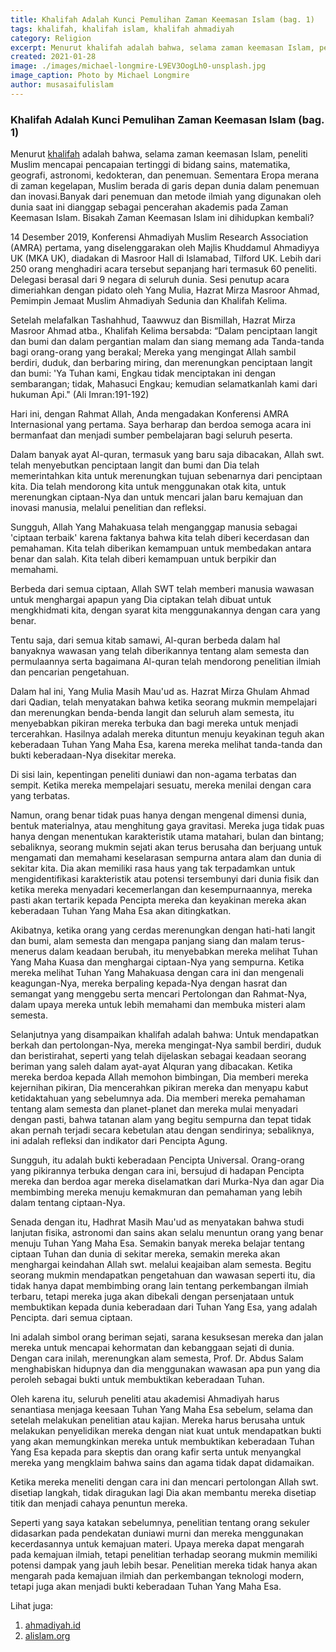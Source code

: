 ```yaml
---
title: Khalifah Adalah Kunci Pemulihan Zaman Keemasan Islam (bag. 1)
tags: khalifah, khalifah islam, khalifah ahmadiyah
category: Religion
excerpt: Menurut khalifah adalah bahwa, selama zaman keemasan Islam, peneliti Muslim mencapai pencapaian tertinggi di bidang sains, matematika, geografi, astronomi, kedokteran, dan penemuan. Sementara Eropa merana di zaman kegelapan, Muslim berada di garis depan dunia dalam penemuan dan inovasi.
created: 2021-01-28
image: ./images/michael-longmire-L9EV3OogLh0-unsplash.jpg
image_caption: Photo by Michael Longmire
author: musasaifulislam
---
```


### Khalifah Adalah Kunci Pemulihan Zaman Keemasan Islam (bag. 1)
Menurut [khalifah](/post/khalifah) adalah bahwa, selama zaman keemasan Islam, peneliti Muslim mencapai pencapaian tertinggi di bidang sains, matematika, geografi, astronomi, kedokteran, dan penemuan. Sementara Eropa merana di zaman kegelapan, Muslim berada di garis depan dunia dalam penemuan dan inovasi.Banyak dari penemuan dan metode ilmiah yang digunakan oleh dunia saat ini dianggap sebagai pencerahan akademis pada Zaman Keemasan Islam. Bisakah Zaman Keemasan Islam ini dihidupkan kembali?

14 Desember 2019, Konferensi Ahmadiyah Muslim Research Association (AMRA) pertama, yang diselenggarakan oleh Majlis Khuddamul Ahmadiyya UK (MKA UK), diadakan di Masroor Hall di Islamabad, Tilford UK. Lebih dari 250 orang menghadiri acara tersebut sepanjang hari termasuk 60 peneliti. Delegasi berasal dari 9 negara di seluruh dunia. Sesi penutup acara dimeriahkan dengan pidato oleh Yang Mulia, Hazrat Mirza Masroor Ahmad, Pemimpin Jemaat Muslim Ahmadiyah Sedunia dan Khalifah Kelima.

Setelah melafalkan Tashahhud, Taawwuz dan Bismillah, Hazrat Mirza Masroor Ahmad atba., Khalifah Kelima bersabda:
“Dalam penciptaan langit dan bumi dan dalam pergantian malam dan siang memang ada Tanda-tanda bagi orang-orang yang berakal; Mereka yang mengingat Allah sambil berdiri, duduk, dan berbaring miring, dan merenungkan penciptaan langit dan bumi: 'Ya Tuhan kami, Engkau tidak menciptakan ini dengan sembarangan; tidak, Mahasuci Engkau; kemudian selamatkanlah kami dari hukuman Api." (Ali Imran:191-192)

Hari ini, dengan Rahmat Allah, Anda mengadakan Konferensi AMRA Internasional yang pertama. Saya berharap dan berdoa semoga acara ini bermanfaat dan menjadi sumber pembelajaran bagi seluruh peserta.

Dalam banyak ayat Al-quran, termasuk yang baru saja dibacakan, Allah swt. telah menyebutkan penciptaan langit dan bumi dan Dia telah memerintahkan kita untuk merenungkan tujuan sebenarnya dari penciptaan kita. Dia telah mendorong kita untuk menggunakan otak kita, untuk merenungkan ciptaan-Nya dan untuk mencari jalan baru kemajuan dan inovasi manusia, melalui penelitian dan refleksi.

Sungguh, Allah Yang Mahakuasa telah menganggap manusia sebagai 'ciptaan terbaik' karena faktanya bahwa kita telah diberi kecerdasan dan pemahaman. Kita telah diberikan kemampuan untuk membedakan antara benar dan salah. Kita telah diberi kemampuan untuk berpikir dan memahami.

Berbeda dari semua ciptaan, Allah SWT telah memberi manusia wawasan untuk menghargai apapun yang Dia ciptakan telah dibuat untuk mengkhidmati kita, dengan syarat kita menggunakannya dengan cara yang benar.

Tentu saja, dari semua kitab samawi, Al-quran berbeda dalam hal banyaknya wawasan yang telah diberikannya tentang alam semesta dan permulaannya serta bagaimana Al-quran telah mendorong penelitian ilmiah dan pencarian pengetahuan.

Dalam hal ini, Yang Mulia Masih Mau'ud as. Hazrat Mirza Ghulam Ahmad dari Qadian, telah menyatakan bahwa ketika seorang mukmin mempelajari dan merenungkan benda-benda langit dan seluruh alam semesta, itu menyebabkan pikiran mereka terbuka dan bagi mereka untuk menjadi tercerahkan. Hasilnya adalah mereka dituntun menuju keyakinan teguh akan keberadaan Tuhan Yang Maha Esa, karena mereka melihat tanda-tanda dan bukti keberadaan-Nya disekitar mereka.

Di sisi lain, kepentingan peneliti duniawi dan non-agama terbatas dan sempit. Ketika mereka mempelajari sesuatu, mereka menilai dengan cara yang terbatas.

Namun, orang benar tidak puas hanya dengan mengenal dimensi dunia, bentuk materialnya, atau menghitung gaya gravitasi. Mereka juga tidak puas hanya dengan menentukan karakteristik utama matahari, bulan dan bintang; sebaliknya, seorang mukmin sejati akan terus berusaha dan berjuang untuk mengamati dan memahami keselarasan sempurna antara alam dan dunia di sekitar kita. Dia akan memiliki rasa haus yang tak terpadamkan untuk mengidentifikasi karakteristik atau potensi tersembunyi dari dunia fisik dan ketika mereka menyadari kecemerlangan dan kesempurnaannya, mereka pasti akan tertarik kepada Pencipta mereka dan keyakinan mereka akan keberadaan Tuhan Yang Maha Esa akan ditingkatkan.

Akibatnya, ketika orang yang cerdas merenungkan dengan hati-hati langit dan bumi, alam semesta dan mengapa panjang siang dan malam terus-menerus dalam keadaan berubah, itu menyebabkan mereka melihat Tuhan Yang Maha Kuasa dan menghargai ciptaan-Nya yang sempurna. Ketika mereka melihat Tuhan Yang Mahakuasa dengan cara ini dan mengenali keagungan-Nya, mereka berpaling kepada-Nya dengan hasrat dan semangat yang menggebu serta mencari Pertolongan dan Rahmat-Nya, dalam upaya mereka untuk lebih memahami dan membuka misteri alam semesta.

Selanjutnya yang disampaikan khalifah adalah bahwa:
Untuk mendapatkan berkah dan pertolongan-Nya, mereka mengingat-Nya sambil berdiri, duduk dan beristirahat, seperti yang telah dijelaskan sebagai keadaan seorang beriman yang saleh dalam ayat-ayat Alquran yang dibacakan. Ketika mereka berdoa kepada Allah memohon bimbingan, Dia memberi mereka kejernihan pikiran, Dia mencerahkan pikiran mereka dan menyapu kabut ketidaktahuan yang sebelumnya ada. Dia memberi mereka pemahaman tentang alam semesta dan planet-planet dan mereka mulai menyadari dengan pasti, bahwa tatanan alam yang begitu sempurna dan tepat tidak akan pernah terjadi secara kebetulan atau dengan sendirinya; sebaliknya, ini adalah refleksi dan indikator dari Pencipta Agung.

Sungguh, itu adalah bukti keberadaan Pencipta Universal. Orang-orang yang pikirannya terbuka dengan cara ini, bersujud di hadapan Pencipta mereka dan berdoa agar mereka diselamatkan dari Murka-Nya dan agar Dia membimbing mereka menuju kemakmuran dan pemahaman yang lebih dalam tentang ciptaan-Nya.

Senada dengan itu, Hadhrat Masih Mau'ud as menyatakan bahwa studi lanjutan fisika, astronomi dan sains akan selalu menuntun orang yang benar menuju Tuhan Yang Maha Esa. Semakin banyak mereka belajar tentang ciptaan Tuhan dan dunia di sekitar mereka, semakin mereka akan menghargai keindahan Allah swt. melalui keajaiban alam semesta. Begitu seorang mukmin mendapatkan pengetahuan dan wawasan seperti itu, dia tidak hanya dapat membimbing orang lain tentang perkembangan ilmiah terbaru, tetapi mereka juga akan dibekali dengan persenjataan untuk membuktikan kepada dunia keberadaan dari Tuhan Yang Esa, yang adalah Pencipta. dari semua ciptaan.

Ini adalah simbol orang beriman sejati, sarana kesuksesan mereka dan jalan mereka untuk mencapai kehormatan dan kebanggaan sejati di dunia. Dengan cara inilah, merenungkan alam semesta, Prof. Dr. Abdus Salam menghabiskan hidupnya dan dia menggunakan wawasan apa pun yang dia peroleh sebagai bukti untuk membuktikan keberadaan Tuhan.

Oleh karena itu, seluruh peneliti atau akademisi Ahmadiyah harus senantiasa menjaga keesaan Tuhan Yang Maha Esa sebelum, selama dan setelah melakukan penelitian atau kajian. Mereka harus berusaha untuk melakukan penyelidikan mereka dengan niat kuat untuk mendapatkan bukti yang akan memungkinkan mereka untuk membuktikan keberadaan Tuhan Yang Esa kepada para skeptis dan orang kafir serta untuk menyangkal mereka yang mengklaim bahwa sains dan agama tidak dapat didamaikan.

Ketika mereka meneliti dengan cara ini dan mencari pertolongan Allah swt. disetiap langkah, tidak diragukan lagi Dia akan membantu mereka disetiap titik dan menjadi cahaya penuntun mereka.

Seperti yang saya katakan sebelumnya, penelitian tentang orang sekuler didasarkan pada pendekatan duniawi murni dan mereka menggunakan kecerdasannya untuk kemajuan materi. Upaya mereka dapat mengarah pada kemajuan ilmiah, tetapi penelitian terhadap seorang mukmin memiliki potensi dampak yang jauh lebih besar. Penelitian mereka tidak hanya akan mengarah pada kemajuan ilmiah dan perkembangan teknologi modern, tetapi juga akan menjadi bukti keberadaan Tuhan Yang Maha Esa.

Lihat juga:
1. [ahmadiyah.id](https://ahmadiyah.id) 
2. [alislam.org](https://alislam.org) 